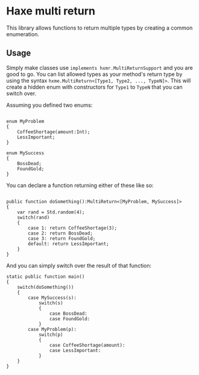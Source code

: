Haxe multi return
=============

This library allows functions to return multiple types by creating a common enumeration. 

Usage
-------

Simply make classes use `implements hxmr.MultiReturnSupport` and you are good to go. You can list allowed types as your method's return type by using the syntax `hxme.MultiReturn<[Type1, Type2, ..., TypeN]>`. This will create a hidden enum with constructors for `Type1` to `TypeN` that you can switch over.

Assuming you defined two enums:

```

enum MyProblem
{
	CoffeeShortage(amount:Int);
	LessImportant;
}

enum MySuccess
{
	BossDead;
	FoundGold;
}

```

You can declare a function returning either of these like so:

```

public function doSomething():MultiReturn<[MyProblem, MySuccess]>
{
	var rand = Std.random(4);
	switch(rand)
	{
		case 1: return CoffeeShortage(3);
		case 2: return BossDead;
		case 3: return FoundGold;
		default: return LessImportant;
	}
}

```

And you can simply switch over the result of that function:

```
static public function main()
{
	switch(doSomething())
	{
		case MySuccess(s):
			switch(s)
			{
				case BossDead:
				case FoundGold:
			}
		case MyProblem(p):
			switch(p)
			{
				case CoffeeShortage(amount):
				case LessImportant:
			}
	}
}

```